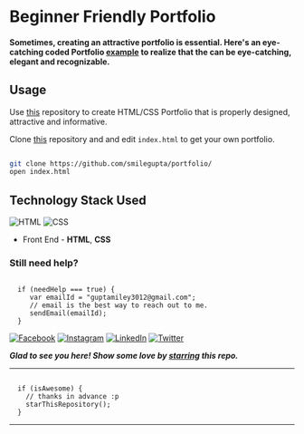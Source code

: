 # Beginner Friendly Portfolio

#### Sometimes, creating an attractive portfolio is essential. Here's an eye-catching coded Portfolio [example]( https://smilegupta.github.io/portfolio) to realize that the can be eye-catching, elegant and recognizable.

## Usage

Use [this](https://github.com/smilegupta/portfolio) repository to create HTML/CSS Portfolio that is properly designed, attractive and informative. 

Clone [this](https://github.com/smilegupta/portfolio) repository and and edit `index.html` to get your own portfolio.

```bash

git clone https://github.com/smilegupta/portfolio/ 
open index.html

```

## Technology Stack Used

![HTML](https://img.shields.io/badge/frontend-html-orange.svg?logo=html5&style=flat-square) 
![CSS](https://img.shields.io/badge/frontend-css-yellowgreen.svg?logo=css3&style=flat-square)

- Front End - **HTML**, **CSS**

### Still need help?

```

  if (needHelp === true) {
     var emailId = "guptamiley3012@gmail.com";
     // email is the best way to reach out to me.
     sendEmail(emailId);
  }

```

[![Facebook](https://img.shields.io/static/v1.svg?label=follow&message=@smileguptaaa&color=9cf&logo=facebook&style=flat&logoColor=white&colorA=informational)](https://www.facebook.com/smileguptaaa)  [![Instagram](https://img.shields.io/static/v1.svg?label=follow&message=@smileguptaaa&color=grey&logo=instagram&style=flat&logoColor=white&colorA=critical)](https://www.instagram.com/smileguptaaa/) [![LinkedIn](https://img.shields.io/static/v1.svg?label=connect&message=@smilegupta&color=9cf&logo=linkedin&style=flat&logoColor=white&colorA=blue)](https://www.linkedin.com/in/smilegupta/) [![Twitter](https://img.shields.io/static/v1.svg?label=connect&message=@smileguptaaa&color=grey&logo=twitter&style=flat&logoColor=white&colorA=critical)](https://twitter.com/smileguptaaa)

***Glad to see you here! Show some love by [starring](https://github.com/smilegupta/portfolio/) this repo.***

-----

```

  if (isAwesome) {
    // thanks in advance :p
    starThisRepository();
  }

```

******

